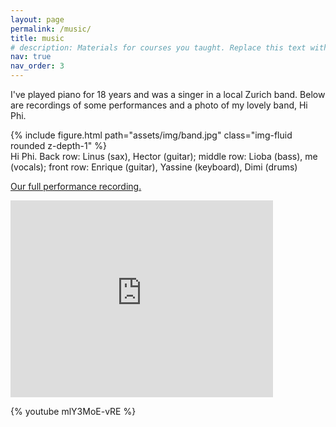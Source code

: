 ```yaml
---
layout: page
permalink: /music/
title: music
# description: Materials for courses you taught. Replace this text with your description.
nav: true
nav_order: 3
---
```


I've played piano for 18 years and was a singer in a local Zurich band. Below are recordings of some performances and a photo of my lovely band, Hi Phi.

<div class="row mt-3">
    <div class="col-sm mt-3 mt-md-0">
        {% include figure.html path="assets/img/band.jpg" class="img-fluid rounded z-depth-1" %}
    </div>
</div>
<div class="caption">
    Hi Phi. Back row: Linus (sax), Hector (guitar); middle row: Lioba (bass), me (vocals); front row: Enrique (guitar), Yassine (keyboard), Dimi (drums)
</div>

<a href='https://drive.google.com/file/d/1nEHh97I_6i-IhXay-hxe-NCrW2q2Ie2d/view?usp=share_link'>Our full performance recording.</a>


<iframe width="420" height="315" src="https://www.youtube.com/watch?v=OLcH1IWrdrQ" frameborder="0" allowfullscreen></iframe>

<!-- <a href='https://www.youtube.com/watch?v=OLcH1IWrdrQ'>Me playing Impromptu Op. 90 No. 4 by Schubert</a> -->

<!-- <iframe width="420" height="315" src="https://www.youtube.com/watch?v=mlY3MoE-vRE" frameborder="0" allowfullscreen></iframe> -->

{% youtube mlY3MoE-vRE %}


<!-- <a href='https://www.youtube.com/watch?v=mlY3MoE-vRE'>Me playing O Polichinelo by Villa Lobos</a> -->


